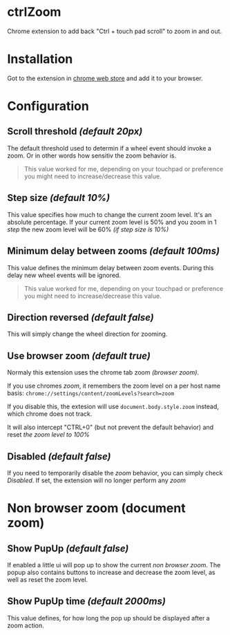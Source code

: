 # ctrlZoom
Chrome extension to add back "Ctrl + touch pad scroll" to zoom in and out.

# Installation
Got to the extension in [chrome web store](https://chrome.google.com/webstore/detail/ctrl-zoom/indpmklmjbcfkbnbhoknlggplddednhp) and add it to your browser.

# Configuration
## Scroll threshold _(default 20px)_
The default threshold used to determin if a wheel event should invoke a zoom. Or in other words how sensitiv the zoom behavior is.

> This value worked for me, depending on your touchpad or preference you might need to increase/decrease this value.

## Step size _(default 10%)_
This value specifies how much to change the current zoom level. It's an absolute percentage.
If your current zoom level is 50% and you zoom in 1 _step_ the new zoom level will be 60% _(if step size is 10%)_

## Minimum delay between zooms _(default 100ms)_
This value defines the minimum delay between zoom events.
During this delay new wheel events will be ignored.

> This value worked for me, depending on your touchpad or preference you might need to increase/decrease this value.

## Direction reversed _(default false)_
This will simply change the wheel direction for zooming.

## Use browser zoom _(default true)_
Normaly this extension uses the chrome tab zoom _(browser zoom)_.

If you use chromes _zoom_, it remembers the zoom level on a per host name basis: `chrome://settings/content/zoomLevels?search=zoom`

If you disable this, the extesion will use `document.body.style.zoom` instead, which chrome does not track.

It will also intercept "CTRL+0" (but not prevent the default behavior) and reset _the zoom level to 100%_

## Disabled _(default false)_
If you need to temporarily disable the _zoom_ behavior, you can simply check _Disabled_.
If set, the extension will no longer perform any _zoom_

# Non browser zoom (document zoom) 
## Show PupUp _(default false)_
If enabled a little ui will pop up to show the current _non browser zoom_.
The popup also contains buttons to increase and decrease the zoom level, as well as reset the zoom level.

## Show PupUp time _(default 2000ms)_
This value defines, for how long the pop up should be displayed after a zoom action.